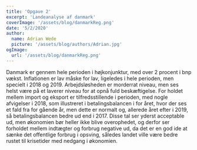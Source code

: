 ```yaml
---
title: 'Opgave 2'
excerpt: 'Landeanalyse af danmark'
coverImage: '/assets/blog/danmarkReg.png'
date: '5/2/2020'
author:
  name: Adrian Wede
  picture: '/assets/blog/authors/Adrian.jpg'
ogImage:
  url: '/assets/blog/danmarkReg.png'
---
```


Danmark er gennem hele perioden i højkonjunktur, med over 2 procent i bnp vækst. Inflationen er lav måske for lav, ligeledes i hele perioden, men specielt i 2018 og 2019. Arbejdsløsheden er morderrat niveau, men ses helst være på et laverer niveau for at opnå fuld beskæftigelse.  For holdet mellem import og eksport er tilfredsstillende i perioden, med nogle afvigelser i 2018, som illustreret i betalingsbalancen i for året, hvor der ses et fald fra for gående år, men dette er normalt og, allerede året efter i 2019, så betalingsbalancen bedre ud end i 2017. 
Disse tal ser yderst acceptable ud, men økonomien bør heller ikke blive overophedet, og derfor ser forholdet mellem indtægter og forbrug negative ud, da det er en god ide at sænke det offentlige forbrug i opsving, således landet ville være bedre rustet til krisetider med nedgang i økonomien.
